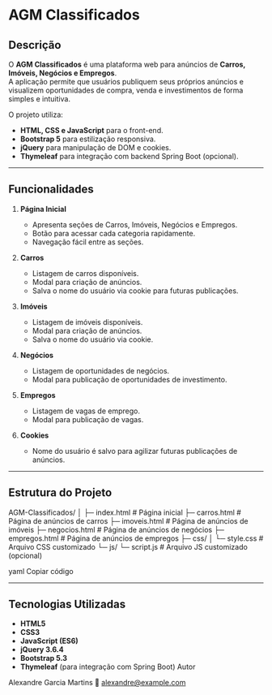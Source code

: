 # AGM Classificados

## Descrição
O **AGM Classificados** é uma plataforma web para anúncios de **Carros, Imóveis, Negócios e Empregos**.  
A aplicação permite que usuários publiquem seus próprios anúncios e visualizem oportunidades de compra, venda e investimentos de forma simples e intuitiva.

O projeto utiliza:

- **HTML, CSS e JavaScript** para o front-end.
- **Bootstrap 5** para estilização responsiva.
- **jQuery** para manipulação de DOM e cookies.
- **Thymeleaf** para integração com backend Spring Boot (opcional).

---

## Funcionalidades

1. **Página Inicial**
   - Apresenta seções de Carros, Imóveis, Negócios e Empregos.
   - Botão para acessar cada categoria rapidamente.
   - Navegação fácil entre as seções.

2. **Carros**
   - Listagem de carros disponíveis.
   - Modal para criação de anúncios.
   - Salva o nome do usuário via cookie para futuras publicações.

3. **Imóveis**
   - Listagem de imóveis disponíveis.
   - Modal para criação de anúncios.
   - Salva o nome do usuário via cookie.

4. **Negócios**
   - Listagem de oportunidades de negócios.
   - Modal para publicação de oportunidades de investimento.

5. **Empregos**
   - Listagem de vagas de emprego.
   - Modal para publicação de vagas.

6. **Cookies**
   - Nome do usuário é salvo para agilizar futuras publicações de anúncios.

---

## Estrutura do Projeto

AGM-Classificados/
│
├─ index.html # Página inicial
├─ carros.html # Página de anúncios de carros
├─ imoveis.html # Página de anúncios de imóveis
├─ negocios.html # Página de anúncios de negócios
├─ empregos.html # Página de anúncios de empregos
├─ css/
│ └─ style.css # Arquivo CSS customizado
└─ js/
└─ script.js # Arquivo JS customizado (opcional)

yaml
Copiar código

---

## Tecnologias Utilizadas

- **HTML5**
- **CSS3**
- **JavaScript (ES6)**
- **jQuery 3.6.4**
- **Bootstrap 5.3**
- **Thymeleaf** (para integração com Spring Boot)
Autor

Alexandre Garcia Martins
📧 alexandre@example.com
